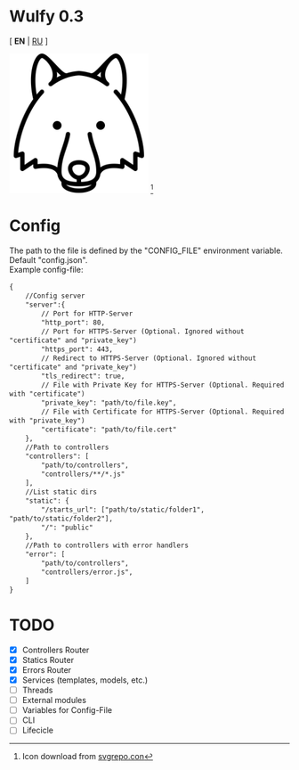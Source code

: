 # Wulfy 0.3
[ **EN** | [RU](README.RU.MD) ]

<img src="public/icon.svg" width="250" title="Temporary icon Wulfy"/> [^1]

# Config
The path to the file is defined by the "CONFIG_FILE" environment variable. Default "config.json".  
Example config-file:
```jsonc
{
	//Config server
	"server":{
		// Port for HTTP-Server
		"http_port": 80,
		// Port for HTTPS-Server (Optional. Ignored without "certificate" and "private_key")
		"https_port": 443,
		// Redirect to HTTPS-Server (Optional. Ignored without "certificate" and "private_key")
		"tls_redirect": true,
		// File with Private Key for HTTPS-Server (Optional. Required with "certificate")
		"private_key": "path/to/file.key",
		// File with Certificate for HTTPS-Server (Optional. Required with "private_key")
		"certificate": "path/to/file.cert"
	},
	//Path to controllers
	"controllers": [
		"path/to/controllers",
		"controllers/**/*.js"
	],
	//List static dirs
	"static": {
		"/starts_url": ["path/to/static/folder1", "path/to/static/folder2"],
		"/": "public"
	},
	//Path to controllers with error handlers
	"error": [
		"path/to/controllers",
		"controllers/error.js",
	]
}

```

# TODO
- [x] Controllers Router
- [x] Statics Router
- [x] Errors Router
- [x] Services (templates, models, etc.)
- [ ] Threads
- [ ] External modules
- [ ] Variables for Config-File
- [ ] CLI
- [ ] Lifecicle

[^1]: Icon download from [svgrepo.con](https://www.svgrepo.com/svg/89615/wolf-head)
